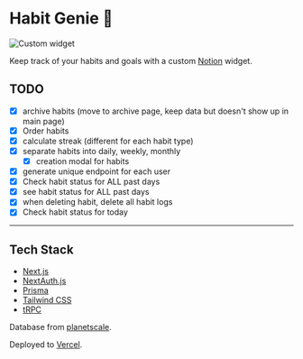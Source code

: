 # Habit Genie 🧞


![Custom widget](https://user-images.githubusercontent.com/83667312/226100966-45cbc541-1671-45d1-98ea-fc3320f42e4f.png)

Keep track of your habits and goals with a custom [Notion](https://www.notion.so/) widget.

## TODO

- [x] archive habits (move to archive page, keep data but doesn't show up in main page)
- [x] Order habits
- [x] calculate streak (different for each habit type)
- [x] separate habits into daily, weekly, monthly
  - [x] creation modal for habits
- [x] generate unique endpoint for each user
- [x] Check habit status for ALL past days
- [x] see habit status for ALL past days
- [x] when deleting habit, delete all habit logs
- [x] Check habit status for today

---

## Tech Stack

- [Next.js](https://nextjs.org)
- [NextAuth.js](https://next-auth.js.org)
- [Prisma](https://prisma.io)
- [Tailwind CSS](https://tailwindcss.com)
- [tRPC](https://trpc.io)

Database from [planetscale](https://www.planetscale.com/).

Deployed to [Vercel](https://vercel.com).
